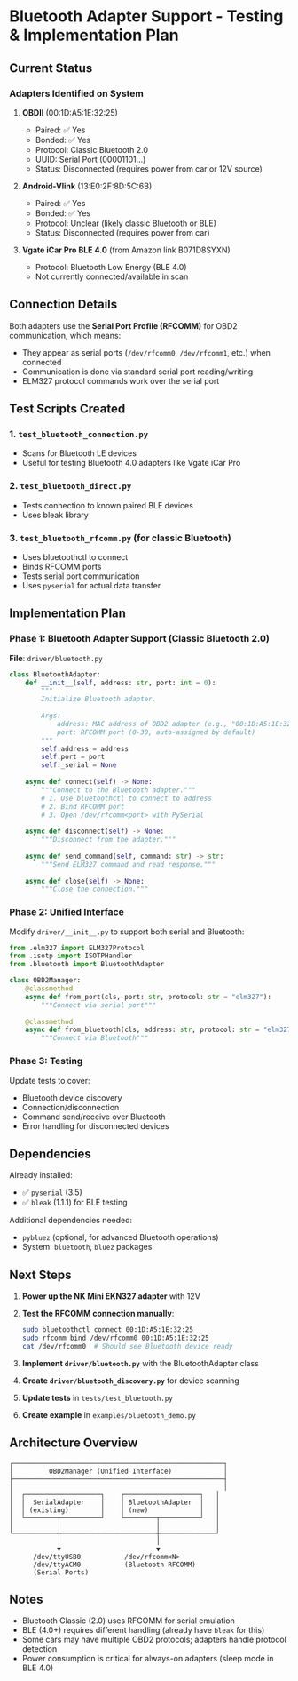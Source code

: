 # Bluetooth Adapter Support - Testing & Implementation Plan

## Current Status

### Adapters Identified on System

1. **OBDII** (00:1D:A5:1E:32:25)
   - Paired: ✅ Yes
   - Bonded: ✅ Yes
   - Protocol: Classic Bluetooth 2.0
   - UUID: Serial Port (00001101...)
   - Status: Disconnected (requires power from car or 12V source)

2. **Android-Vlink** (13:E0:2F:8D:5C:6B)
   - Paired: ✅ Yes
   - Bonded: ✅ Yes
   - Protocol: Unclear (likely classic Bluetooth or BLE)
   - Status: Disconnected (requires power from car)

3. **Vgate iCar Pro BLE 4.0** (from Amazon link B071D8SYXN)
   - Protocol: Bluetooth Low Energy (BLE 4.0)
   - Not currently connected/available in scan

## Connection Details

Both adapters use the **Serial Port Profile (RFCOMM)** for OBD2 communication, which means:
- They appear as serial ports (`/dev/rfcomm0`, `/dev/rfcomm1`, etc.) when connected
- Communication is done via standard serial port reading/writing
- ELM327 protocol commands work over the serial port

## Test Scripts Created

### 1. `test_bluetooth_connection.py`
- Scans for Bluetooth LE devices
- Useful for testing Bluetooth 4.0 adapters like Vgate iCar Pro

### 2. `test_bluetooth_direct.py`
- Tests connection to known paired BLE devices
- Uses bleak library

### 3. `test_bluetooth_rfcomm.py` (for classic Bluetooth)
- Uses bluetoothctl to connect
- Binds RFCOMM ports
- Tests serial port communication
- Uses `pyserial` for actual data transfer

## Implementation Plan

### Phase 1: Bluetooth Adapter Support (Classic Bluetooth 2.0)

**File**: `driver/bluetooth.py`

```python
class BluetoothAdapter:
    def __init__(self, address: str, port: int = 0):
        """
        Initialize Bluetooth adapter.
        
        Args:
            address: MAC address of OBD2 adapter (e.g., "00:1D:A5:1E:32:25")
            port: RFCOMM port (0-30, auto-assigned by default)
        """
        self.address = address
        self.port = port
        self._serial = None
        
    async def connect(self) -> None:
        """Connect to the Bluetooth adapter."""
        # 1. Use bluetoothctl to connect to address
        # 2. Bind RFCOMM port
        # 3. Open /dev/rfcomm<port> with PySerial
        
    async def disconnect(self) -> None:
        """Disconnect from the adapter."""
        
    async def send_command(self, command: str) -> str:
        """Send ELM327 command and read response."""
        
    async def close(self) -> None:
        """Close the connection."""
```

### Phase 2: Unified Interface

Modify `driver/__init__.py` to support both serial and Bluetooth:

```python
from .elm327 import ELM327Protocol
from .isotp import ISOTPHandler
from .bluetooth import BluetoothAdapter

class OBD2Manager:
    @classmethod
    async def from_port(cls, port: str, protocol: str = "elm327"):
        """Connect via serial port"""
        
    @classmethod
    async def from_bluetooth(cls, address: str, protocol: str = "elm327"):
        """Connect via Bluetooth"""
```

### Phase 3: Testing

Update tests to cover:
- Bluetooth device discovery
- Connection/disconnection
- Command send/receive over Bluetooth
- Error handling for disconnected devices

## Dependencies

Already installed:
- ✅ `pyserial` (3.5)
- ✅ `bleak` (1.1.1) for BLE testing

Additional dependencies needed:
- `pybluez` (optional, for advanced Bluetooth operations)
- System: `bluetooth`, `bluez` packages

## Next Steps

1. **Power up the NK Mini EKN327 adapter** with 12V
2. **Test the RFCOMM connection manually**:
   ```bash
   sudo bluetoothctl connect 00:1D:A5:1E:32:25
   sudo rfcomm bind /dev/rfcomm0 00:1D:A5:1E:32:25
   cat /dev/rfcomm0  # Should see Bluetooth device ready
   ```

3. **Implement `driver/bluetooth.py`** with the BluetoothAdapter class
4. **Create `driver/bluetooth_discovery.py`** for device scanning
5. **Update tests** in `tests/test_bluetooth.py`
6. **Create example** in `examples/bluetooth_demo.py`

## Architecture Overview

```
┌─────────────────────────────────────────────────────┐
│         OBD2Manager (Unified Interface)             │
├─────────────────────────────────────────────────────┤
│                                                     │
│  ┌───────────────────┐    ┌───────────────────┐   │
│  │  SerialAdapter    │    │ BluetoothAdapter  │   │
│  │ (existing)        │    │ (new)             │   │
│  └────────┬──────────┘    └────────┬──────────┘   │
│           │                        │              │
└───────────┼────────────────────────┼──────────────┘
            │                        │
            ▼                        ▼
      /dev/ttyUSB0           /dev/rfcomm<N>
      /dev/ttyACM0           (Bluetooth RFCOMM)
      (Serial Ports)
```

## Notes

- Bluetooth Classic (2.0) uses RFCOMM for serial emulation
- BLE (4.0+) requires different handling (already have `bleak` for this)
- Some cars may have multiple OBD2 protocols; adapters handle protocol detection
- Power consumption is critical for always-on adapters (sleep mode in BLE 4.0)
